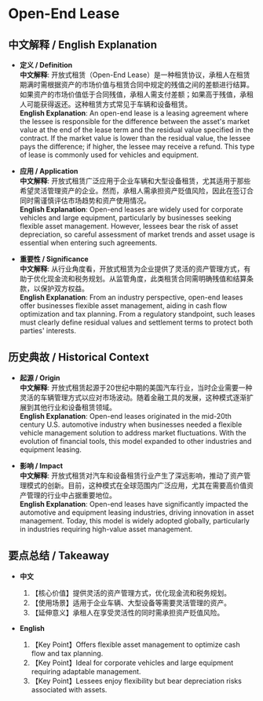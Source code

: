 # Open-End Lease

## 中文解释 / English Explanation

* **定义 / Definition**  
  **中文解释**: 开放式租赁（Open-End Lease）是一种租赁协议，承租人在租赁期满时需根据资产的市场价值与租赁合同中规定的残值之间的差额进行结算。如果资产的市场价值低于合同残值，承租人需支付差额；如果高于残值，承租人可能获得返还。这种租赁方式常见于车辆和设备租赁。  
  **English Explanation**: An open-end lease is a leasing agreement where the lessee is responsible for the difference between the asset's market value at the end of the lease term and the residual value specified in the contract. If the market value is lower than the residual value, the lessee pays the difference; if higher, the lessee may receive a refund. This type of lease is commonly used for vehicles and equipment.

* **应用 / Application**  
  **中文解释**: 开放式租赁广泛应用于企业车辆和大型设备租赁，尤其适用于那些希望灵活管理资产的企业。然而，承租人需承担资产贬值风险，因此在签订合同时需谨慎评估市场趋势和资产使用情况。  
  **English Explanation**: Open-end leases are widely used for corporate vehicles and large equipment, particularly by businesses seeking flexible asset management. However, lessees bear the risk of asset depreciation, so careful assessment of market trends and asset usage is essential when entering such agreements.

* **重要性 / Significance**  
  **中文解释**: 从行业角度看，开放式租赁为企业提供了灵活的资产管理方式，有助于优化现金流和税务规划。从监管角度，此类租赁合同需明确残值和结算条款，以保护双方权益。  
  **English Explanation**: From an industry perspective, open-end leases offer businesses flexible asset management, aiding in cash flow optimization and tax planning. From a regulatory standpoint, such leases must clearly define residual values and settlement terms to protect both parties' interests.

## 历史典故 / Historical Context

* **起源 / Origin**  
  **中文解释**: 开放式租赁起源于20世纪中期的美国汽车行业，当时企业需要一种灵活的车辆管理方式以应对市场波动。随着金融工具的发展，这种模式逐渐扩展到其他行业和设备租赁领域。  
  **English Explanation**: Open-end leases originated in the mid-20th century U.S. automotive industry when businesses needed a flexible vehicle management solution to address market fluctuations. With the evolution of financial tools, this model expanded to other industries and equipment leasing.

* **影响 / Impact**  
  **中文解释**: 开放式租赁对汽车和设备租赁行业产生了深远影响，推动了资产管理模式的创新。目前，这种模式在全球范围内广泛应用，尤其在需要高价值资产管理的行业中占据重要地位。  
  **English Explanation**: Open-end leases have significantly impacted the automotive and equipment leasing industries, driving innovation in asset management. Today, this model is widely adopted globally, particularly in industries requiring high-value asset management.

## 要点总结 / Takeaway

* **中文**  
  1. 【核心价值】提供灵活的资产管理方式，优化现金流和税务规划。
  2. 【使用场景】适用于企业车辆、大型设备等需要灵活管理的资产。
  3. 【延伸意义】承租人在享受灵活性的同时需承担资产贬值风险。

* **English**  
  1. 【Key Point】Offers flexible asset management to optimize cash flow and tax planning.
  2. 【Key Point】Ideal for corporate vehicles and large equipment requiring adaptable management.
  3. 【Key Point】Lessees enjoy flexibility but bear depreciation risks associated with assets.
